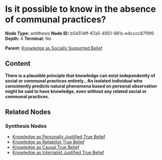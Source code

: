 # Is it possible to know in the absence of communal practices?

**Node Type:** antithesis
**Node ID:** b54514ff-67a5-4951-981c-e4cccc87f9f6
**Depth:** 4
**Terminal:** No

**Parent:** [Knowledge as Socially Supported Belief](knowledge-as-socially-supported-belief-synthesis-c0051dc9-6e57-4fe6-ba9b-30472a8bcf7c.md)

## Content

**There is a plausible principle that knowledge can exist independently of social or communal practices entirely.**, **An isolated individual who consistently predicts natural phenomena based on personal observation might be said to have knowledge, even without any related social or communal practices.**

## Related Nodes

### Synthesis Nodes

- [Knowledge as Personally Justified True Belief](knowledge-as-personally-justified-true-belief-synthesis-e4073fd2-fae1-4cff-b6c5-62b0a0cce945.md)
- [Knowledge as Reliabilist True Belief](knowledge-as-reliabilist-true-belief-synthesis-2f1ef865-da02-48c1-9328-342853e423c6.md)
- [Knowledge as Causal True Belief](knowledge-as-causal-true-belief-synthesis-f8392761-a502-4000-be92-7b74a98e6c1f.md)
- [Knowledge as Internalist Justified True Belief](knowledge-as-internalist-justified-true-belief-synthesis-601ecde6-2e11-48c7-b04a-731760b5d034.md)
